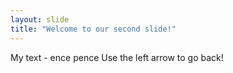 ```yaml
---
layout: slide
title: "Welcome to our second slide!"
---
```

My text - ence pence
Use the left arrow to go back!
